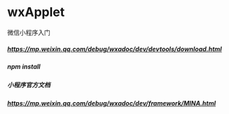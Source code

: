# wxApplet
微信小程序入门
##### https://mp.weixin.qq.com/debug/wxadoc/dev/devtools/download.html
##### npm install
##### 小程序官方文档
##### https://mp.weixin.qq.com/debug/wxadoc/dev/framework/MINA.html

